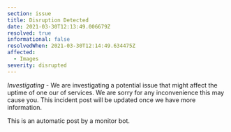 ```yaml
---
section: issue
title: Disruption Detected
date: 2021-03-30T12:13:49.006679Z
resolved: true
informational: false
resolvedWhen: 2021-03-30T12:14:49.634475Z
affected:
  - Images
severity: disrupted
---
```

*Investigating* - We are investigating a potential issue that might affect the uptime of one our of services. We are sorry for any inconvenience this may cause you. This incident post will be updated once we have more information.

This is an automatic post by a monitor bot.
        